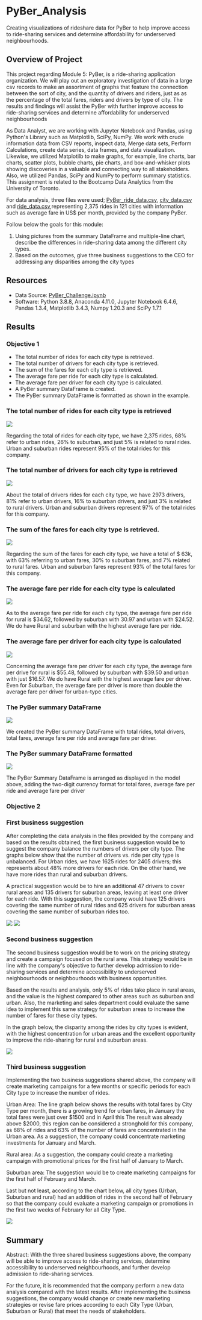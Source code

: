 # PyBer_Analysis
Creating visualizations of rideshare data for PyBer to help improve access to ride-sharing services and determine affordability for underserved neighbourhoods.

## Overview of Project

This project regarding Module 5: PyBer, is a ride-sharing application organization. We will play out an exploratory investigation of data in a large csv records to make an assortment of graphs that feature the connection between the sort of city, and the quantity of drivers and riders, just as as the percentage of the total fares, riders and drivers by type of city. The results and findings will assist the PyBer with further improve access to ride-sharing services and determine affordability for underserved neighbourhoods

As Data Analyst, we are working with Jupyter Notebook and Pandas, using Python's Library such as Matplotlib, SciPy, NumPy. We work with crude information data from CSV reports, inspect data, Merge data sets, Perform Calculations, create data series, data frames, and data visualization. Likewise, we utilized Matplotilb to make graphs, for example, line charts, bar charts, scatter plots, bubble charts, pie charts, and box-and-whisker plots showing discoveries in a valuable and connecting way to all stakeholders. Also, we utilized Pandas, SciPy and NumPy to perform summary statistics. This assignment is related to the Bootcamp Data Analytics from the University of Toronto.

For data analysis, three files were used; [PyBer_ride_data.csv](https://github.com/DougUOT/PyBer_Analysis/blob/main/Resources/PyBer_ride_data.csv), [city_data.csv](https://github.com/DougUOT/PyBer_Analysis/blob/main/Resources/city_data.csv) and [ride_data.csv](https://github.com/DougUOT/PyBer_Analysis/blob/main/Resources/ride_data.csv),representing 2,375 rides in 121 cities with information such as average fare in US$ per month, provided by the company PyBer.

Follow below the goals for this module:

1) Using pictures from the summary DataFrame and multiple-line chart, describe the differences in ride-sharing data among the different city types.
2) Based on the outcomes, give three business suggestions to the CEO for addressing any disparities among the city types

## Resources

* Data Source: [PyBer_Challenge.ipynb](https://github.com/DougUOT/PyBer_Analysis/blob/main/PyBer_Challenge.ipynb)
* Software: Python 3.8.8, Anaconda 4.11.0, Jupyter Notebook 6.4.6, Pandas 1.3.4, Matplotlib 3.4.3, Numpy 1.20.3 and SciPy 1.7.1

## Results

### Objective 1

  * The total number of rides for each city type is retrieved.
  * The total number of drivers for each city type is retrieved.
  * The sum of the fares for each city type is retrieved.
  * The average fare per ride for each city type is calculated.
  * The average fare per driver for each city type is calculated.
  * A PyBer summary DataFrame is created.
  * The PyBer summary DataFrame is formatted as shown in the example.



### The total number of rides for each city type is retrieved

![](https://github.com/DougUOT/PyBer_Analysis/blob/main/Resources/Images/Results_Obj1.PNG)

Regarding the total of rides for each city type, we have  2,375 rides, 68% refer to urban rides, 26% to suburban, and just 5% is related to rural rides.  Urban and suburban rides represent 95% of the total rides for this company.

### The total number of drivers for each city type is retrieved

![](https://github.com/DougUOT/PyBer_Analysis/blob/main/Resources/Images/Results_Obj2.PNG)

About the total of drivers rides for each city type, we have  2973 drivers, 81% refer to urban drivers, 16% to suburban drivers, and just 3% is related to rural drivers.  Urban and suburban drivers represent 97% of the total rides for this company.

### The sum of the fares for each city type is retrieved.

![](https://github.com/DougUOT/PyBer_Analysis/blob/main/Resources/Images/Results_Obj3.PNG)

Regarding the sum of the fares for each city type, we have a total of $ 63k, with 63% referring to urban fares, 30% to suburban fares, and 7% related to rural fares.  Urban and suburban fares represent 93% of the total fares for this company.

### The average fare per ride for each city type is calculated

![](https://github.com/DougUOT/PyBer_Analysis/blob/main/Resources/Images/Results_Obj4.PNG)

As to the average fare per ride for each city type, the average fare per ride for rural is $34.62, followed by suburban with 30.97 and urban with $24.52.  We do have Rural and suburban with the highest average fare per ride.

### The average fare per driver for each city type is calculated

![](https://github.com/DougUOT/PyBer_Analysis/blob/main/Resources/Images/Results_Obj5.PNG)

Concerning the average fare per driver for each city type, the average fare per drive for rural is $55.48, followed by suburban with $39.50 and urban with just $16.57.  We do have Rural with the highest average fare per driver. Even for Suburban, the average fare per driver is more than double the average fare per driver for urban-type cities.

### The PyBer summary DataFrame

![](https://github.com/DougUOT/PyBer_Analysis/blob/main/Resources/Images/Results_Obj6.PNG)

We created the PyBer summary DataFrame with total rides, total drivers, total fares, average fare per ride and average fare per driver.

### The PyBer summary DataFrame formatted 

![](https://github.com/DougUOT/PyBer_Analysis/blob/main/Resources/Images/Results_Obj7.PNG)

The PyBer Summary DataFrame is arranged as displayed in the model above, adding the two-digit currency format for total fares, average fare per ride and average fare per driver

### Objective 2

### First business suggestion

After completing the data analysis in the files provided by the company and based on the results obtained, the first business suggestion would be to suggest the company balance the numbers of drivers per city type. The graphs below show that the number of drivers vs. ride per city type is unbalanced. For Urban rides, we have 1625 rides for 2405 drivers; this represents about 48% more drivers for each ride. On the other hand, we have more rides than rural and suburban drivers.

A practical suggestion would be to hire an additional 47 drivers to cover rural areas and 135 drivers for suburban areas, leaving at least one driver for each ride. With this suggestion, the company would have 125 drivers covering the same number of rural rides and 625 drivers for suburban areas covering the same number of suburban rides too.


![](https://github.com/DougUOT/PyBer_Analysis/blob/main/Resources/Images/Percentual_Rides_by_CityType_Fig6.PNG) ![](https://github.com/DougUOT/PyBer_Analysis/blob/main/Resources/Images/Percentual_Drivers_by_CityType.PNG)

### Second business suggestion

The second business suggestion would be to work on the pricing strategy and create a campaign focused on the rural area. This strategy would be in line with the company's objective to further develop admission to ride-sharing services and determine accessibility to underserved neighbourhoods or neighbourhoods with business opportunities. 

Based on the results and analysis, only 5% of rides take place in rural areas, and the value is the highest compared to other areas such as suburban and urban. Also, the marketing and sales department could evaluate the same idea to implement this same strategy for suburban areas to increase the number of fares for these city types.

In the graph below, the disparity among the rides by city types is evident, with the highest concentration for urban areas and the excellent opportunity to improve the ride-sharing for rural and suburban areas.

![](https://github.com/DougUOT/PyBer_Analysis/blob/main/Resources/Images/Results_PyBer_Fares_vs_Rides.PNG)


### Third business suggestion

Implementing the two business suggestions shared above, the company will create marketing campaigns for a few months or specific periods for each City type to increase the number of rides. 

Urban Area: The line graph below shows the results with total fares by City Type per month, there is a growing trend for urban fares, in January the total fares were just over $1500 and in April this The result was already above $2000, this region can be considered a stronghold for this company, as 68% of rides and 63% of the number of fares are concentrated in the Urban area. As a suggestion, the company could concentrate marketing investments for January and March. 

Rural area: As a suggestion, the company could create a marketing campaign with promotional prices for the first half of January to March. 

Suburban area: The suggestion would be to create marketing campaigns for the first half of February and March. 

Last but not least, according to the chart below, all city types (Urban, Suburban and rural) had an addition of rides in the second half of February so that the company could evaluate a marketing campaign or promotions in the first two weeks of February for all City Type.


![](https://github.com/DougUOT/PyBer_Analysis/blob/main/Resources/Images/Total_fare_by_citytype_by_Month.PNG)

## Summary

Abstract: With the three shared business suggestions above, the company will be able to improve access to ride-sharing services, determine accessibility to underserved neighbourhoods, and further develop admission to ride-sharing services.

For the future, it is recommended that the company perform a new data analysis compared with the latest results. After implementing the business suggestions, the company would change or create new marketing strategies or revise fare prices according to each City Type (Urban, Suburban or Rural) that meet the needs of stakeholders.


